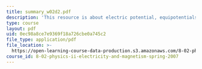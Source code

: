 ```yaml
---
title: summary_w02d2.pdf
description: 'This resource is about electric potential, equipotentials.'
type: course
layout: pdf
uid: 0ec98a8ce7e9369f18a726cbe0a745c2
file_type: application/pdf
file_location: >-
  https://open-learning-course-data-production.s3.amazonaws.com/8-02-physics-ii-electricity-and-magnetism-spring-2007/0ec98a8ce7e9369f18a726cbe0a745c2_summary_w02d2.pdf
course_id: 8-02-physics-ii-electricity-and-magnetism-spring-2007
---
```


